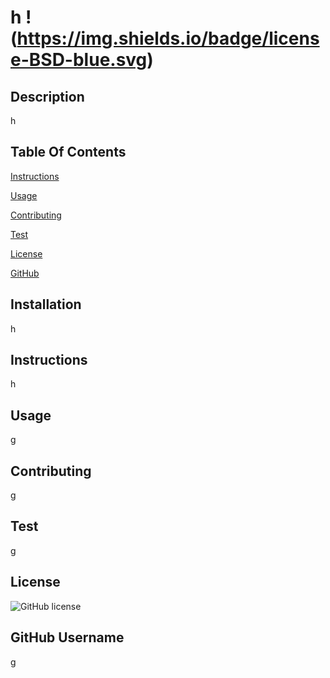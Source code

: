 # h !(https://img.shields.io/badge/license-BSD-blue.svg)
## Description
h
## Table Of Contents
[Instructions](#instructions)

[Usage](#usage)

[Contributing](#contributing)

[Test](#test)

[License](#license)

[GitHub](#gitHub)
## Installation
h
## Instructions
h
## Usage
g
## Contributing
g
## Test
g
## License
![GitHub license](https://img.shields.io/badge/license-BSD-blue.svg)
## GitHub Username
g